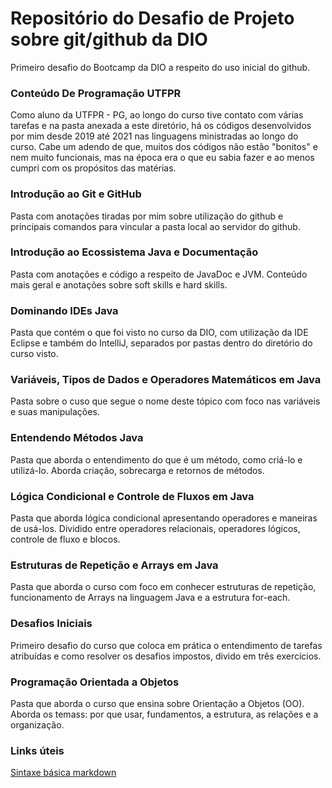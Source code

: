 # Repositório do Desafio de Projeto sobre git/github da DIO
 Primeiro desafio do Bootcamp da DIO a respeito do uso inicial do github.

### Conteúdo De Programação UTFPR

Como aluno da UTFPR - PG, ao longo do curso tive contato com várias tarefas e na pasta anexada a este diretório, há os códigos desenvolvidos por mim desde 2019 até 2021 nas linguagens ministradas ao longo do curso. Cabe um adendo de que, muitos dos códigos não estão "bonitos" e nem muito funcionais, mas na época era o que eu sabia fazer e ao menos cumpri com os propósitos das matérias.

### Introdução ao Git e GitHub

Pasta com anotações tiradas por mim sobre utilização do github e principais comandos para vincular a pasta local ao servidor do github.

### Introdução ao Ecossistema Java e Documentação

Pasta com anotações e código a respeito de JavaDoc e JVM. Conteúdo mais geral e anotações sobre soft skills e hard skills.

### Dominando IDEs Java

Pasta que contém o que foi visto no curso da DIO, com utilização da IDE Eclipse e também do IntelliJ, separados por pastas dentro do diretório do curso visto.

### Variáveis, Tipos de Dados e Operadores Matemáticos em Java

Pasta sobre o cuso que segue o nome deste tópico com foco nas variáveis e suas manipulações.

### Entendendo Métodos Java

Pasta que aborda o entendimento do que é um método, como criá-lo e utilizá-lo. Aborda criação, sobrecarga e retornos de métodos.

### Lógica Condicional e Controle de Fluxos em Java

Pasta que aborda lógica condicional apresentando operadores e maneiras de usá-los. Dividido entre operadores relacionais, operadores lógicos, controle de fluxo e blocos.

### Estruturas de Repetição e Arrays em Java

Pasta que aborda o curso com foco em conhecer estruturas de repetição, funcionamento de Arrays na linguagem Java e a estrutura for-each.

### Desafios Iniciais

Primeiro desafio do curso que coloca em prática o entendimento de tarefas atribuídas e como resolver os desafios impostos, divido em três exercícios.

### Programação Orientada a Objetos

Pasta que aborda o curso que ensina sobre Orientação a Objetos (OO). Aborda os temass: por que usar, fundamentos, a estrutura, as relações e a organização.



### Links úteis

 [Sintaxe básica markdown](https://www.markdownguide.org/basic-syntax/)
